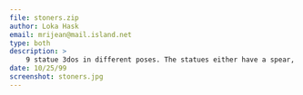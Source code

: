 ```yaml
---
file: stoners.zip
author: Loka Hask
email: mrijean@mail.island.net
type: both
description: >
    9 statue 3dos in different poses. The statues either have a spear, a sword, or two swords.
date: 10/25/99
screenshot: stoners.jpg
---
```

